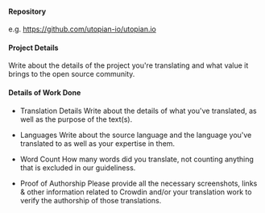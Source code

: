 #### Repository
e.g. https://github.com/utopian-io/utopian.io

#### Project Details
Write about the details of the project you're translating and what value it brings to the open source community.

#### Details of Work Done

- Translation Details
Write about the details of what you've translated, as well as the purpose of the text(s). 

- Languages
Write about the source language and the language you've translated to as well as your expertise in them.

- Word Count
How many words did you translate, not counting anything that is excluded in our guideliness.

- Proof of Authorship
Please provide all the necessary screenshots, links & other information related to Crowdin and/or your translation work to verify the authorship of those translations.

